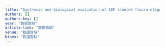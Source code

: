 ```yaml
---
title: "Synthesis and biological evaluation of 18F labeled fluoro-oligo-ethoxylated 4-benzylpiperazine derivatives for sigma-1 receptor imaging"
authors: []
authors-key: []
year: "数据暂缺"
article-link: "数据暂缺"
venue: "数据暂缺"
bibex: "数据暂缺"
---
```

